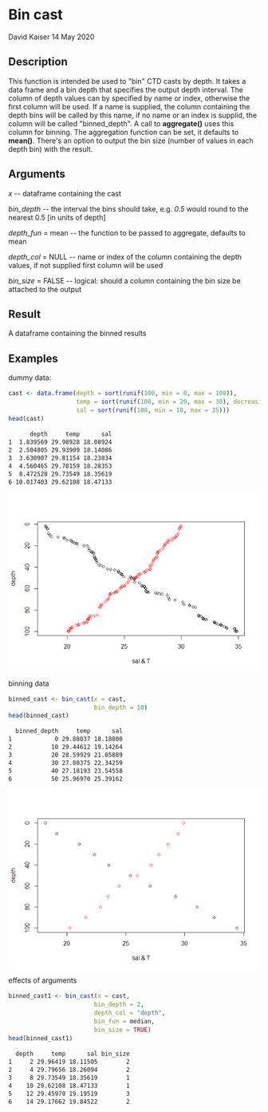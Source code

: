 Bin cast
================
David Kaiser
14 May 2020

Description
-----------

This function is intended be used to "bin" CTD casts by depth. It takes a data frame and a bin depth that specifies the output depth interval. The column of depth values can by specified by name or index, otherwise the first column will be used. If a name is supplied, the column containing the depth bins will be called by this name, if no name or an index is supplid, the column will be called "binned\_depth". A call to **aggregate()** uses this column for binning. The aggregation function can be set, it defaults to **mean()**. There's an option to output the bin size (number of values in each depth bin) with the result.

Arguments
---------

*x* -- dataframe containing the cast

*bin\_depth* -- the interval the bins should take, e.g. *0.5* would round to the nearest 0.5 \[in units of depth\]

*depth\_fun* = mean -- the function to be passed to aggregate, defaults to mean

*depth\_col* = NULL -- name or index of the column containing the depth values, if not supplied first column will be used

*bin\_size* = FALSE -- logical: should a column containing the bin size be attached to the output

Result
------

A dataframe containing the binned results

Examples
--------

dummy data:

``` r
cast <- data.frame(depth = sort(runif(100, min = 0, max = 100)),
                   temp = sort(runif(100, min = 20, max = 30), decreasing = TRUE),
                   sal = sort(runif(100, min = 18, max = 35)))
head(cast)
```

          depth     temp      sal
    1  1.839569 29.98928 18.08924
    2  2.504805 29.93909 18.14086
    3  3.630907 29.81154 18.23834
    4  4.560465 29.78159 18.28353
    5  8.472528 29.73549 18.35619
    6 10.017403 29.62108 18.47133

<img src="README_files/figure-markdown_github/plot original-1.png" style="display: block; margin: auto;" />

binning data

``` r
binned_cast <- bin_cast(x = cast, 
                        bin_depth = 10)
head(binned_cast)
```

      binned_depth     temp      sal
    1            0 29.88037 18.18800
    2           10 29.44612 19.14264
    3           20 28.59929 21.05889
    4           30 27.80375 22.34259
    5           40 27.18193 23.54558
    6           50 25.96970 25.39162

<img src="README_files/figure-markdown_github/plot bin-1.png" style="display: block; margin: auto;" />

effects of arguments

``` r
binned_cast1 <- bin_cast(x = cast, 
                        bin_depth = 2, 
                        depth_col = "depth",
                        bin_fun = median, 
                        bin_size = TRUE)
head(binned_cast1)
```

      depth     temp      sal bin_size
    1     2 29.96419 18.11505        2
    2     4 29.79656 18.26094        2
    3     8 29.73549 18.35619        1
    4    10 29.62108 18.47133        1
    5    12 29.45970 19.19519        3
    6    14 29.17662 19.84522        2
